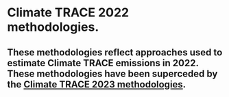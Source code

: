#  **Climate TRACE 2022 methodologies**. 
## These methodologies reflect approaches used to estimate Climate TRACE emissions in 2022. These methodologies have been superceded by the [Climate TRACE 2023 methodologies](https://github.com/climatetracecoalition/methodology-documents/tree/main/2023).
